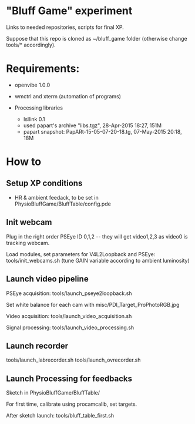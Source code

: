  
# "Bluff Game" experiment

Links to needed repositories, scripts for final XP.

Suppose that this repo is cloned as ~/bluff_game folder (otherwise change tools/* accordingly).

# Requirements:

* openvibe 1.0.0
* wmctrl and xterm (automation of programs)

* Processing libraries
    * lsllink 0.1
    * used papart's archive "libs.tgz", 28-Apr-2015 18:27, 151M
    * papart snapshot: PapARt-15-05-07-20-18.tg, 07-May-2015 20:18, 18M

# How to

## Setup XP conditions

- HR & ambient feedack, to be set in PhysioBluffGame/BluffTable/config.pde

## Init webcam

Plug in the right order PSEye ID 0,1,2 -- they will get video1,2,3 as video0 is tracking webcam.

Load modules, set parameters for V4L2Loopback and PSEye: tools/init_webcams.sh (tune GAIN variable according to ambient luminosity)

## Launch video pipeline

PSEye acquisition: tools/launch_pseye2loopback.sh

Set white balance for each cam with misc/PDI_Target_ProPhotoRGB.jpg

Video acquisition: tools/launch_video_acquisition.sh

Signal processing: tools/launch_video_processing.sh

## Launch recorder

tools/launch_labrecorder.sh
tools/launch_ovrecorder.sh

## Launch Processing for feedbacks

Sketch in PhysioBluffGame/BluffTable/

For first time, calibrate using procamcalib, set targets.

After sketch launch: tools/bluff_table_first.sh
